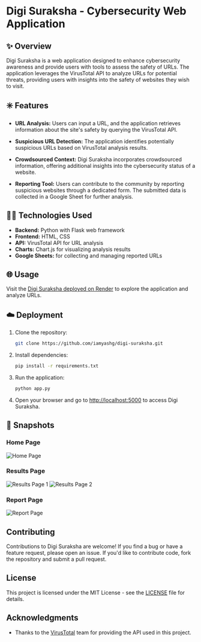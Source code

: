 # Digi Suraksha - Cybersecurity Web Application

## ✨ Overview

Digi Suraksha is a web application designed to enhance cybersecurity awareness and provide users with tools to assess the safety of URLs. The application leverages the VirusTotal API to analyze URLs for potential threats, providing users with insights into the safety of websites they wish to visit.

## ✳️ Features

- **URL Analysis:** Users can input a URL, and the application retrieves information about the site's safety by querying the VirusTotal API.

- **Suspicious URL Detection:** The application identifies potentially suspicious URLs based on VirusTotal analysis results.

- **Crowdsourced Context:** Digi Suraksha incorporates crowdsourced information, offering additional insights into the cybersecurity status of a website.

- **Reporting Tool:** Users can contribute to the community by reporting suspicious websites through a dedicated form. The submitted data is collected in a Google Sheet for further analysis.

## 👨‍💻 Technologies Used

- **Backend:** Python with Flask web framework
- **Frontend:** HTML, CSS
- **API:** VirusTotal API for URL analysis
- **Charts:** Chart.js for visualizing analysis results
- **Google Sheets:** for collecting and managing reported URLs

## 🌐 Usage

Visit the [Digi Suraksha deployed on Render](https://digisuraksha.onrender.com/) to explore the application and analyze URLs.

## ☁️ Deployment

1. Clone the repository:

   ```bash
   git clone https://github.com/iamyashg/digi-suraksha.git
   ```

2. Install dependencies:

   ```bash
   pip install -r requirements.txt
   ```

3. Run the application:

   ```bash
   python app.py
   ```

4. Open your browser and go to [http://localhost:5000](http://localhost:5000) to access Digi Suraksha.

## 📸 Snapshots

### Home Page
![Home Page](https://github.com/iamyashg/DigiSuraksha/assets/72647281/9fe35971-7d5c-49c6-8619-2492b609636f)

### Results Page
![Results Page 1](https://github.com/iamyashg/DigiSuraksha/assets/72647281/b6660f1e-f5c4-4598-b359-eed27b7490dd)
![Results Page 2](https://github.com/iamyashg/DigiSuraksha/assets/72647281/d6b0dd0d-2dfb-4603-aceb-84120dabbee1)

### Report Page
![Report Page](https://github.com/iamyashg/DigiSuraksha/assets/72647281/3e600f13-d380-4c8d-ab56-35d92114a2d8)

## Contributing

Contributions to Digi Suraksha are welcome! If you find a bug or have a feature request, please open an issue. If you'd like to contribute code, fork the repository and submit a pull request.

## License

This project is licensed under the MIT License - see the [LICENSE](LICENSE) file for details.

## Acknowledgments

- Thanks to the [VirusTotal](https://www.virustotal.com) team for providing the API used in this project.
